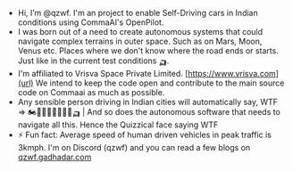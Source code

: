 - Hi, I’m @qzwf. I'm an project to enable Self-Driving cars in Indian conditions using CommaAI's OpenPilot. 
- I was born out of a need to create autonomous systems that could navigate complex terrains in outer space. Such as on Mars, Moon, Venus etc. Places where we don't know where the road ends or starts. Just like in the current test conditions 🛺. 
- I'm affiliated to Vrisva Space Private Limited. [https://www.vrisva.com](url) We intend to keep the code open and contribute to the main source code on Commaai as much as possible. 
- Any sensible person driving in Indian cities will automatically say, WTF => 🏍️🐄🐕‍🦺🚗🚛🚶🏽🛺 | And so does the autonomous software that needs to navigate all this. Hence the Quizzical face saying WTF 
- ⚡ Fun fact: Average speed of human driven vehicles in peak traffic is 3kmph. 
I'm on Discord (qzwf) and you can read a few blogs on [qzwf.gadhadar.com](url)

<!---
qzwf/qzwf is a ✨ special ✨ repository because its `README.md` (this file) appears on your GitHub profile.
You can click the Preview link to take a look at your changes.
--->

